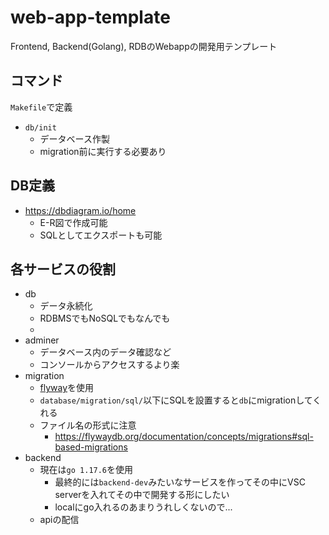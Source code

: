 # web-app-template
Frontend, Backend(Golang), RDBのWebappの開発用テンプレート

## コマンド

`Makefile`で定義
- `db/init`
    - データベース作製
    - migration前に実行する必要あり

## DB定義
- https://dbdiagram.io/home
    - E-R図で作成可能
    - SQLとしてエクスポートも可能

## 各サービスの役割
- db
    - データ永続化
    - RDBMSでもNoSQLでもなんでも
    - 
- adminer
    - データベース内のデータ確認など
    - コンソールからアクセスするより楽
- migration
    - [flyway](https://github.com/flyway/flyway-docker)を使用
    - `database/migration/sql/`以下にSQLを設置すると`db`にmigrationしてくれる
    - ファイル名の形式に注意
        - https://flywaydb.org/documentation/concepts/migrations#sql-based-migrations
- backend
    - 現在は`go 1.17.6`を使用
        - 最終的には`backend-dev`みたいなサービスを作ってその中にVSC serverを入れてその中で開発する形にしたい
        - localにgo入れるのあまりうれしくないので...
    - apiの配信